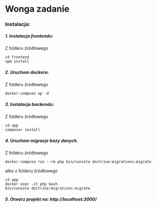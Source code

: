# Wonga zadanie

### Instalacja:

##### 1. Instalacja frontendu:

Z folderu źródłowego

```
cd frontend
npm install
```

##### 2. Uruchom dockera:

Z folderu źródłowego

```
docker-compose up -d
```

##### 3. Instalacja backendu:

Z folderu źródłowego

```
cd app
composer install
```

##### 4. Uruchom migracje bazy danych.

Z folderu źródłowego

```
docker-compose run --rm php bin/console doctrine:migrations:migrate

```

albo z folderu źródłowego

```
cd app
docker exec -it php bash
bin/console doctrine:migrations:migrate
```

##### 5. Otwórz projekt na: http://localhost:3000/
